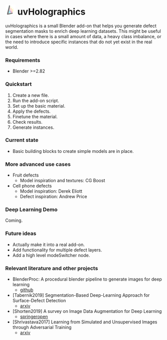 # ![logo_brighter](./scripts/icons/logo_brighter.png) uvHolographics

uvHolographics is a small Blender add-on that helps you generate defect segmentation masks to enrich deep learning datasets. This might be useful in cases where there is a small amount of data, a heavy class imbalance, or the need to introduce specific instances that do not yet exist in the real world.

### Requirements

 - Blender >=2.82

### Quickstart

1. Create a new file.
2. Run the add-on script.
3. Set up the basic material.
4. Apply the defects.
5. Finetune the material.
6. Check results.
7. Generate instances.

### Current state

- Basic building blocks to create simple models are in place.

### More advanced use cases

- Fruit defects
	- Model inspiration and textures: CG Boost
- Cell phone defects
	- Model inspiration: Derek Eliott
	- Defect inspiration: Andrew Price

### Deep Learning Demo

Coming.

### Future ideas

- Actually make it into a real add-on.
- Add functionality for multiple defect layers.
- Add a high level modeSwitcher node.

### Relevant literature and other projects

- BlenderProc: A procedural blender pipeline to generate images for deep learning
	- [github](https://github.com/DLR-RM/BlenderProc)
- [Tabernik2019] Segmentation-Based Deep-Learning Approach for Surface-Defect Detection
	- [arxiv](https://arxiv.org/pdf/1903.08536v3.pdf)
- [Shorten2019] A survey on Image Data Augmentation for Deep Learning
	 - [springeropen](https://journalofbigdata.springeropen.com/track/pdf/10.1186/s40537-019-0197-0)
- [Shrivastava2017] Learning from Simulated and Unsupervised Images through Adversarial Training
	- [arxiv](https://arxiv.org/pdf/1612.07828.pdf)
